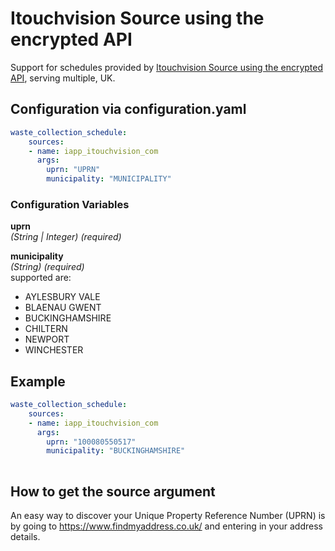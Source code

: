 # Itouchvision Source using the encrypted API

Support for schedules provided by [Itouchvision Source using the encrypted API](https://www.itouchvision.com/), serving multiple, UK.

## Configuration via configuration.yaml

```yaml
waste_collection_schedule:
    sources:
    - name: iapp_itouchvision_com
      args:
        uprn: "UPRN"
        municipality: "MUNICIPALITY"
```

### Configuration Variables

**uprn**  
*(String | Integer) (required)*

**municipality**  
*(String) (required)*  
supported are:

- AYLESBURY VALE
- BLAENAU GWENT
- BUCKINGHAMSHIRE
- CHILTERN
- NEWPORT
- WINCHESTER

## Example

```yaml
waste_collection_schedule:
    sources:
    - name: iapp_itouchvision_com
      args:
        uprn: "100080550517"
        municipality: "BUCKINGHAMSHIRE"
        
```

## How to get the source argument

An easy way to discover your Unique Property Reference Number (UPRN) is by going to <https://www.findmyaddress.co.uk/> and entering in your address details.
